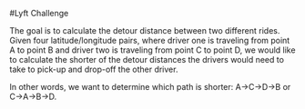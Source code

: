 #Lyft Challenge

The goal is to calculate the detour distance between two different rides. Given four latitude/longitude pairs, where driver one is traveling from point A to point B and driver two is traveling from point C to point D, we would like to calculate the shorter of the detour distances the drivers would need to take to pick-up and drop-off the other driver.

In other words, we want to determine which path is shorter: A->C->D->B or C->A->B->D.
